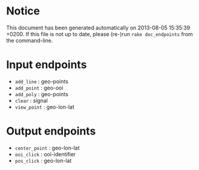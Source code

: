 # Notice
This document has been generated automatically on 2013-08-05 15:35:39 +0200. If this file is not up to date, please (re-)run `rake doc_endpoints` from the command-line.

# Input endpoints
* `add_line` : geo-points
* `add_point` : geo-ooi
* `add_poly` : geo-points
* `clear` : signal
* `view_point` : geo-lon-lat

# Output endpoints
* `center_point` : geo-lon-lat
* `ooi_click` : ooi-identifier
* `pos_click` : geo-lon-lat
